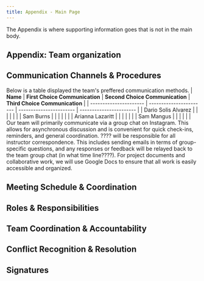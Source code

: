 ```yaml
---
title: Appendix - Main Page
---
```


The Appendix is where supporting information goes that is not in the main body.

## Appendix: Team organization

## Communication Channels & Procedures

Below is a table displayed the team's preffered communication methods.
| **Name**        | **First Choice Communication** | **Second Choice Communication** | **Third Choice Communication** |
| ---------------------- | ----------------------- | ----------------------- | ----------------------- |
| Dario Solis Alvarez            |  | |  | |  |
| Sam Burns              |  | |  | |  |
| Arianna Lazaritt               |  | |  | |  |
| Sam Mangus                |  | |  | |  |
Our team will primarily communicate via a group chat on Instagram. This allows for asynchronous discussion and is convenient for quick check-ins, reminders, and general coordination. ???? will be responsible for all instructor correspondence. This includes sending emails in terms of group-specific questions, and any responses or feedback will be relayed back to the team group chat (in what time line????).
For project documents and collaborative work, we will use Google Docs to ensure that all work is easily accessible and organized.

## Meeting Schedule & Coordination


## Roles & Responsibilities


## Team Coordination & Accountability


## Conflict Recognition & Resolution


## Signatures

